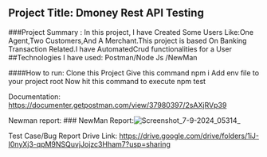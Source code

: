 ## Project Title:  Dmoney Rest API Testing
 ###Project Summary : In this project, I have Created Some Users Like:One Agent,Two Customers,And A Merchant.This project is based On Banking Transaction Related.I have AutomatedCrud 
functionalities for a User
##Technologies I have used: Postman/Node Js /NewMan


####How to run:
Clone this Project
Give this command npm i
Add env file to your project root
Now hit this command to execute npm test




Documentation: https://documenter.getpostman.com/view/37980397/2sAXjRVp39

Newman report: ### NewMan Report:![Screenshot_7-9-2024_05314_](https://github.com/user-attachments/assets/ba37d4ac-47fe-4f63-ba15-28071dd6c7ad)

Test Case/Bug Report Drive Link:  https://drive.google.com/drive/folders/1iJ-I0nyXj3-qpM9NSQuvjJojzc3Hham7?usp=sharing
